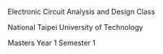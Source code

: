 Electronic Circuit Analysis and Design Class

National Taipei University of Technology

Masters Year 1 Semester 1